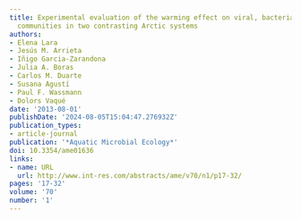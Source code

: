 ```yaml
---
title: Experimental evaluation of the warming effect on viral, bacterial and protistan
  communities in two contrasting Arctic systems
authors:
- Elena Lara
- Jesús M. Arrieta
- Iñigo Garcia-Zarandona
- Julia A. Boras
- Carlos M. Duarte
- Susana Agustí
- Paul F. Wassmann
- Dolors Vaqué
date: '2013-08-01'
publishDate: '2024-08-05T15:04:47.276932Z'
publication_types:
- article-journal
publication: '*Aquatic Microbial Ecology*'
doi: 10.3354/ame01636
links:
- name: URL
  url: http://www.int-res.com/abstracts/ame/v70/n1/p17-32/
pages: '17-32'
volume: '70'
number: '1'
---
```

